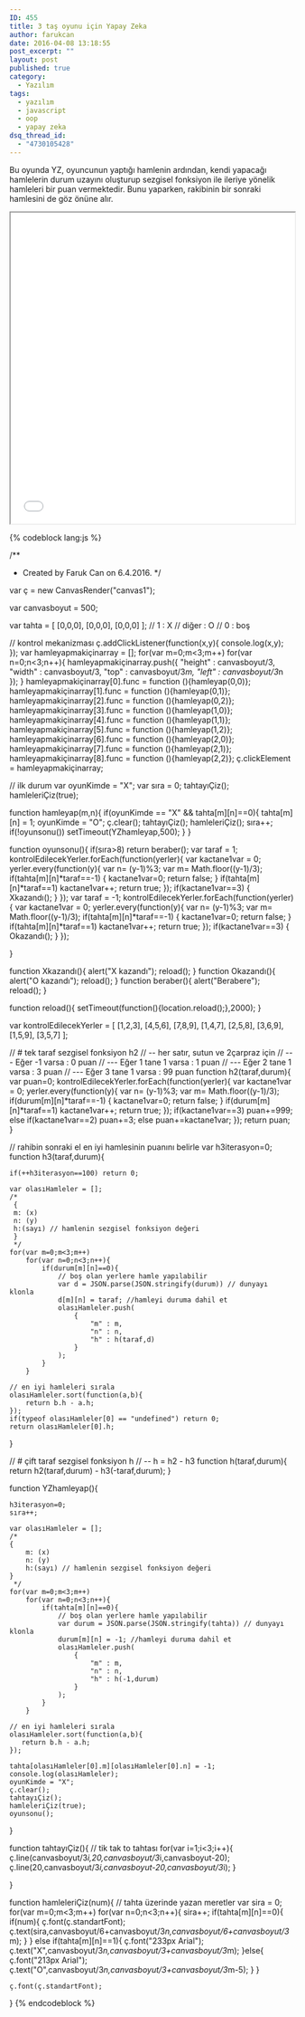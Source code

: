 ```yaml
---
ID: 455
title: 3 taş oyunu için Yapay Zeka
author: farukcan
date: 2016-04-08 13:18:55
post_excerpt: ""
layout: post
published: true
category:
  - Yazılım
tags:
  - yazılım
  - javascript
  - oop
  - yapay zeka
dsq_thread_id:
  - "4730105428"
---
```

Bu oyunda YZ, oyuncunun yaptığı hamlenin ardından, kendi yapacağı hamlelerin durum uzayını oluşturup sezgisel fonksiyon ile ileriye yönelik hamleleri bir puan vermektedir. Bunu yaparken, rakibinin bir sonraki hamlesini de göz önüne alır.
<iframe src="/tr/html/tiktakto.html" width="100%" height="550px"></iframe>

{% codeblock lang:js %}

/**
 * Created by Faruk Can on 6.4.2016.
 */

var ç = new CanvasRender("canvas1");

var canvasboyut = 500;

var tahta = [
    [0,0,0],
    [0,0,0],
    [0,0,0]
];
// 1 : X
// diğer : O
// 0 : boş



// kontrol mekanizması
ç.addClickListener(function(x,y){
    console.log(x,y);
});
var hamleyapmakiçinarray = [];
for(var m=0;m<3;m++)
    for(var n=0;n<3;n++){
        hamleyapmakiçinarray.push({
            "height" : canvasboyut/3,
            "width" : canvasboyut/3,
            "top" : canvasboyut/3*m,
            "left" : canvasboyut/3*n
        });
    }
hamleyapmakiçinarray[0].func = function (){hamleyap(0,0)};
hamleyapmakiçinarray[1].func = function (){hamleyap(0,1)};
hamleyapmakiçinarray[2].func = function (){hamleyap(0,2)};
hamleyapmakiçinarray[3].func = function (){hamleyap(1,0)};
hamleyapmakiçinarray[4].func = function (){hamleyap(1,1)};
hamleyapmakiçinarray[5].func = function (){hamleyap(1,2)};
hamleyapmakiçinarray[6].func = function (){hamleyap(2,0)};
hamleyapmakiçinarray[7].func = function (){hamleyap(2,1)};
hamleyapmakiçinarray[8].func = function (){hamleyap(2,2)};
ç.clickElement = hamleyapmakiçinarray;



// ilk durum
var oyunKimde = "X";
var sıra = 0;
tahtayıÇiz();
hamleleriÇiz(true);





function hamleyap(m,n){
    if(oyunKimde == "X" && tahta[m][n]==0){
        tahta[m][n] = 1;
        oyunKimde = "O";
        ç.clear();
        tahtayıÇiz();
        hamleleriÇiz();
        sıra++;
        if(!oyunsonu())
            setTimeout(YZhamleyap,500);
    }
}

function oyunsonu(){
    if(sıra>8) return beraber();
    var taraf = 1;
    kontrolEdilecekYerler.forEach(function(yerler){
        var kactane1var = 0;
        yerler.every(function(y){
            var n= (y-1)%3;
            var m= Math.floor((y-1)/3);
            if(tahta[m][n]*taraf==-1) {
                kactane1var=0;
                return false;
            }
            if(tahta[m][n]*taraf==1) kactane1var++;
            return true;
        });
        if(kactane1var==3) {
            Xkazandı();
        }
    });
    var taraf = -1;
    kontrolEdilecekYerler.forEach(function(yerler){
        var kactane1var = 0;
        yerler.every(function(y){
            var n= (y-1)%3;
            var m= Math.floor((y-1)/3);
            if(tahta[m][n]*taraf==-1) {
                kactane1var=0;
                return false;
            }
            if(tahta[m][n]*taraf==1) kactane1var++;
            return true;
        });
        if(kactane1var==3) {
            Okazandı();
        }
    });

}

function Xkazandı(){
    alert("X kazandı");
    reload();
}
function Okazandı(){
    alert("O kazandı");
    reload();
}
function beraber(){
    alert("Berabere");
    reload();
}

function reload(){
    setTimeout(function(){location.reload();},2000);
}


var kontrolEdilecekYerler = [
    [1,2,3],
    [4,5,6],
    [7,8,9],
    [1,4,7],
    [2,5,8],
    [3,6,9],
    [1,5,9],
    [3,5,7]
];

// # tek taraf sezgisel fonksiyon h2
// -- her satır, sutun ve 2çarpraz için
// --- Eğer -1 varsa : 0 puan
// --- Eğer 1 tane 1 varsa : 1 puan
// --- Eğer 2 tane 1 varsa : 3 puan
// --- Eğer 3 tane 1 varsa : 99 puan
function h2(taraf,durum){
    var puan=0;
    kontrolEdilecekYerler.forEach(function(yerler){
        var kactane1var = 0;
        yerler.every(function(y){
            var n= (y-1)%3;
            var m= Math.floor((y-1)/3);
            if(durum[m][n]*taraf==-1) {
                kactane1var=0;
                return false;
            }
            if(durum[m][n]*taraf==1) kactane1var++;
            return true;
        });
        if(kactane1var==3) puan+=999;
        else if(kactane1var==2)  puan+=3;
        else puan+=kactane1var;
    });
    return puan;
}

// rahibin sonraki el en iyi hamlesinin puanını belirle
var h3iterasyon=0;
function h3(taraf,durum){

    if(++h3iterasyon==100) return 0;

    var olasıHamleler = [];
    /*
     {
     m: (x)
     n: (y)
     h:(sayı) // hamlenin sezgisel fonksiyon değeri
     }
     */
    for(var m=0;m<3;m++)
        for(var n=0;n<3;n++){
            if(durum[m][n]==0){
                // boş olan yerlere hamle yapılabilir
                var d = JSON.parse(JSON.stringify(durum)) // dunyayı klonla
                d[m][n] = taraf; //hamleyi duruma dahil et
                olasıHamleler.push(
                    {
                        "m" : m,
                        "n" : n,
                        "h" : h(taraf,d)
                    }
                );
            }
        }

    // en iyi hamleleri sırala
    olasıHamleler.sort(function(a,b){
        return b.h - a.h;
    });
    if(typeof olasıHamleler[0] == "undefined") return 0;
    return olasıHamleler[0].h;
}

// # çift taraf sezgisel fonksiyon h
// -- h = h2 - h3
function h(taraf,durum){
    return h2(taraf,durum) - h3(-taraf,durum);
}

function YZhamleyap(){

    h3iterasyon=0;
    sıra++;

    var olasıHamleler = [];
    /*
    {
        m: (x)
        n: (y)
        h:(sayı) // hamlenin sezgisel fonksiyon değeri
    }
     */
    for(var m=0;m<3;m++)
        for(var n=0;n<3;n++){
            if(tahta[m][n]==0){
                // boş olan yerlere hamle yapılabilir
                var durum = JSON.parse(JSON.stringify(tahta)) // dunyayı klonla
                durum[m][n] = -1; //hamleyi duruma dahil et
                olasıHamleler.push(
                    {
                        "m" : m,
                        "n" : n,
                        "h" : h(-1,durum)
                    }
                );
            }
        }

    // en iyi hamleleri sırala
    olasıHamleler.sort(function(a,b){
       return b.h - a.h;
    });

    tahta[olasıHamleler[0].m][olasıHamleler[0].n] = -1;
    console.log(olasıHamleler);
    oyunKimde = "X";
    ç.clear();
    tahtayıÇiz();
    hamleleriÇiz(true);
    oyunsonu();
}


function tahtayıÇiz(){
    // tik tak to tahtası
    for(var i=1;i<3;i++){
        ç.line(canvasboyut/3*i,20,canvasboyut/3*i,canvasboyut-20);
        ç.line(20,canvasboyut/3*i,canvasboyut-20,canvasboyut/3*i);
    }

}

function hamleleriÇiz(num){
    // tahta üzerinde yazan meretler
    var sira = 0;
    for(var m=0;m<3;m++)
        for(var n=0;n<3;n++){
            sira++;
            if(tahta[m][n]==0){
                if(num){
                    ç.font(ç.standartFont);
                    ç.text(sira,canvasboyut/6+canvasboyut/3*n,canvasboyut/6+canvasboyut/3*m);
                }
            }
            else if(tahta[m][n]==1){
                ç.font("233px Arial");
                ç.text("X",canvasboyut/3*n,canvasboyut/3+canvasboyut/3*m);
            }else{
                ç.font("213px Arial");
                ç.text("O",canvasboyut/3*n,canvasboyut/3+canvasboyut/3*m-5);
            }
        }


    ç.font(ç.standartFont);
}
{% endcodeblock %}
